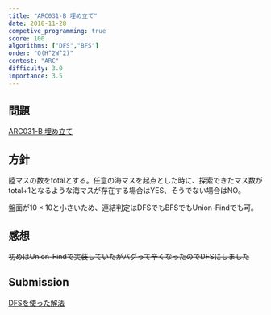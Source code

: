 ```yaml
---
title: "ARC031-B 埋め立て"
date: 2018-11-28
competive_programming: true
score: 100
algorithms: ["DFS","BFS"]
order: "O(H^2W^2)"
contest: "ARC"
difficulty: 3.0
importance: 3.5
---
```


## 問題

[ARC031-B 埋め立て](https://beta.atcoder.jp/contests/arc031/tasks/arc031_2)

## 方針
陸マスの数をtotalとする。任意の海マスを起点とした時に、探索できたマス数がtotal+1となるような海マスが存在する場合はYES、そうでない場合はNO。

盤面が$10 \times 10$と小さいため、連結判定はDFSでもBFSでもUnion-Findでも可。

## 感想

~~初めはUnion-Findで実装していたがバグって辛くなったのでDFSにしました~~

## Submission

[DFSを使った解法](https://beta.atcoder.jp/contests/arc031/submissions/3680075)
